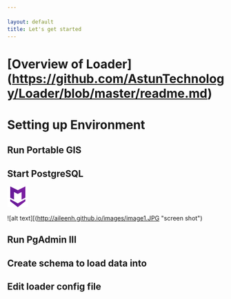 ```yaml
---

layout: default
title: Let's get started
---
```


# [Overview of Loader] (https://github.com/AstunTechnology/Loader/blob/master/readme.md) #

# Setting up Environment #

## Run Portable GIS ##

## Start PostgreSQL ##

![alt text](https://github.com/adam-p/markdown-here/raw/master/src/common/images/icon48.png "Logo Title Text 1")

![alt text][(http://aileenh.github.io/images/image1.JPG "screen shot")

## Run PgAdmin III ##

## Create schema to load data into ##

## Edit loader config file ##

